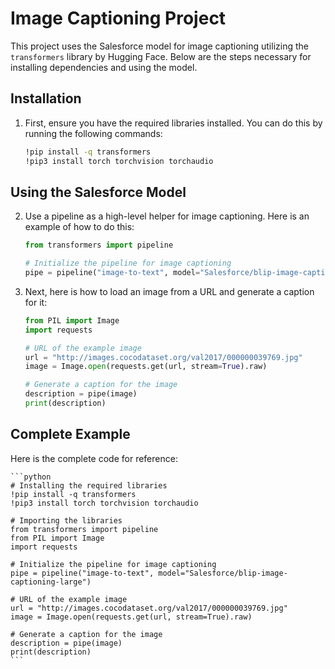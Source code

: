 # Image Captioning Project

This project uses the Salesforce model for image captioning utilizing the `transformers` library by Hugging Face. Below are the steps necessary for installing dependencies and using the model.

## Installation

1. First, ensure you have the required libraries installed. You can do this by running the following commands:

    ```bash
    !pip install -q transformers
    !pip3 install torch torchvision torchaudio
    ```

## Using the Salesforce Model

2. Use a pipeline as a high-level helper for image captioning. Here is an example of how to do this:

    ```python
    from transformers import pipeline

    # Initialize the pipeline for image captioning
    pipe = pipeline("image-to-text", model="Salesforce/blip-image-captioning-large")
    ```

3. Next, here is how to load an image from a URL and generate a caption for it:

    ```python
    from PIL import Image
    import requests

    # URL of the example image
    url = "http://images.cocodataset.org/val2017/000000039769.jpg"
    image = Image.open(requests.get(url, stream=True).raw)

    # Generate a caption for the image
    description = pipe(image)
    print(description)
    ```

## Complete Example

Here is the complete code for reference:

    ```python
    # Installing the required libraries
    !pip install -q transformers
    !pip3 install torch torchvision torchaudio

    # Importing the libraries
    from transformers import pipeline
    from PIL import Image
    import requests

    # Initialize the pipeline for image captioning
    pipe = pipeline("image-to-text", model="Salesforce/blip-image-captioning-large")

    # URL of the example image
    url = "http://images.cocodataset.org/val2017/000000039769.jpg"
    image = Image.open(requests.get(url, stream=True).raw)

    # Generate a caption for the image
    description = pipe(image)
    print(description)
    ```


